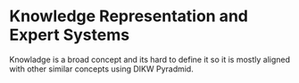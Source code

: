 # Knowledge Representation and Expert Systems

Knowladge is a broad concept and its hard to define it so it is mostly aligned with other similar concepts using DIKW Pyradmid.


